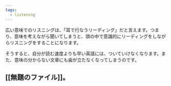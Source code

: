 ```yaml
---
tags:
  - listening
---
```

広い意味でのリスニングは、「耳で行なうリーディング」だと言えます。つまり、意味を考えながら聞いてしまうと、頭の中で意識的にリーディングをしながらリスニングをすることになります。  
  
そうすると、自分が読む速度よりも早い英語には、ついていけなくなります。また、意味の分からない文章にも歯が立たなくなってしまうのです。

## [[無題のファイル]]。